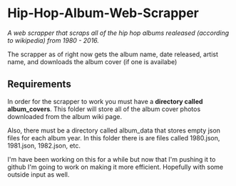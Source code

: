 # Hip-Hop-Album-Web-Scrapper

_A web scrapper that scraps all of the hip hop
albums realeased (according to wikipedia) from
1980 - 2016._

The scrapper as of right now gets the
album name, date released, artist name, and downloads the album cover
(if one is availabe)

## Requirements

In order for the scrapper to work
you must have a **directory called
album_covers**. This folder will store
all of the album cover photos downloaded from the album wiki page.

Also, there must be a directory called
album_data that stores empty json files for each album year. In this folder there is are files called 1980.json, 1981.json, 1982.json, etc.

I'm have been working on this for a while but now that I'm pushing it to github I'm going to work on making it more efficient. Hopefully with some outside input as well.
